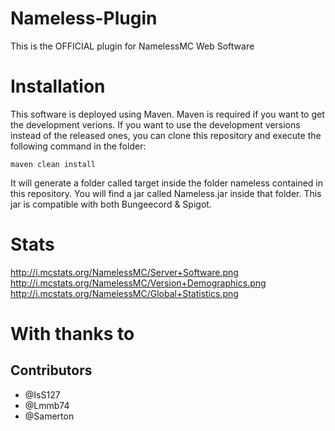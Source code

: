 # Nameless-Plugin
This is the OFFICIAL plugin for NamelessMC Web Software

# Installation
This software is deployed using Maven. Maven is required if you want to get the development verions. If you want to use the development versions instead of the released ones, you can clone this repository and execute the following command in the folder:
```
maven clean install
```
It will generate a folder called target inside the folder nameless contained in this repository. You will find a jar called Nameless.jar inside that folder. This jar is compatible with both Bungeecord & Spigot.

# Stats
http://i.mcstats.org/NamelessMC/Server+Software.png
http://i.mcstats.org/NamelessMC/Version+Demographics.png
http://i.mcstats.org/NamelessMC/Global+Statistics.png

# With thanks to
## Contributors
- @IsS127
- @Lmmb74
- @Samerton
